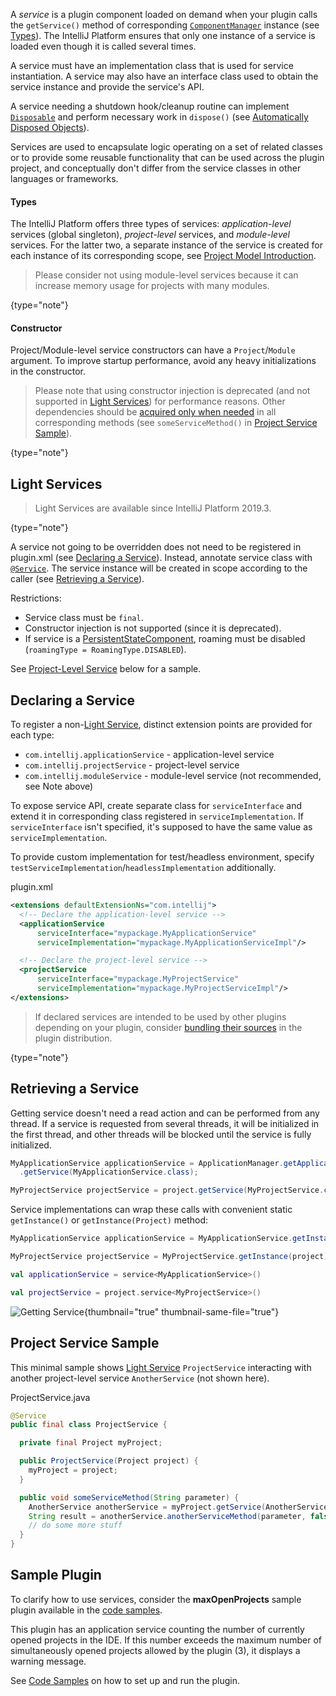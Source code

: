[//]: # (title: Services)

<!-- Copyright 2000-2022 JetBrains s.r.o. and contributors. Use of this source code is governed by the Apache 2.0 license. -->

A _service_ is a plugin component loaded on demand when your plugin calls the `getService()` method of corresponding [`ComponentManager`](%gh-ic%/platform/extensions/src/com/intellij/openapi/components/ComponentManager.java) instance (see [Types](#types)).
The IntelliJ Platform ensures that only one instance of a service is loaded even though it is called several times.

A service must have an implementation class that is used for service instantiation.
A service may also have an interface class used to obtain the service instance and provide the service's API.

A service needing a shutdown hook/cleanup routine can implement [`Disposable`](%gh-ic%/platform/util/src/com/intellij/openapi/Disposable.java) and perform necessary work in `dispose()` (see [Automatically Disposed Objects](disposers.md#automatically-disposed-objects)).

Services are used to encapsulate logic operating on a set of related classes or to provide some reusable functionality that can be used across the plugin project, and conceptually don't differ from the service classes in other languages or frameworks.

#### Types
The IntelliJ Platform offers three types of services: _application-level_ services (global singleton), _project-level_ services, and _module-level_ services.
For the latter two, a separate instance of the service is created for each instance of its corresponding scope, see [Project Model Introduction](project_structure.md).

> Please consider not using module-level services because it can increase memory usage for projects with many modules.
>
{type="note"}

#### Constructor
Project/Module-level service constructors can have a `Project`/`Module` argument.
To improve startup performance, avoid any heavy initializations in the constructor.

> Please note that using constructor injection is deprecated (and not supported in [Light Services](#light-services)) for performance reasons.
> Other dependencies should be [acquired only when needed](#retrieving-a-service) in all corresponding methods (see `someServiceMethod()` in [Project Service Sample](#project-service-sample)).
>
{type="note"}

## Light Services

> Light Services are available since IntelliJ Platform 2019.3.
>
{type="note"}

A service not going to be overridden does not need to be registered in <path>plugin.xml</path> (see [Declaring a Service](#declaring-a-service)).
Instead, annotate service class with [`@Service`](%gh-ic%/platform/core-api/src/com/intellij/openapi/components/Service.java).
The service instance will be created in scope according to the caller (see [Retrieving a Service](#retrieving-a-service)).

Restrictions:

* Service class must be `final`.
* Constructor injection is not supported (since it is deprecated).
* If service is a [PersistentStateComponent](persisting_state_of_components.md), roaming must be disabled (`roamingType = RoamingType.DISABLED`).

See [Project-Level Service](#project-service-sample) below for a sample.

## Declaring a Service

To register a non-[Light Service](#light-services), distinct extension points are provided for each type:

* `com.intellij.applicationService` - application-level service
* `com.intellij.projectService` - project-level service
* `com.intellij.moduleService` - module-level service (not recommended, see Note above)

To expose service API, create separate class for `serviceInterface` and extend it in corresponding class registered in `serviceImplementation`.
If `serviceInterface` isn't specified, it's supposed to have the same value as `serviceImplementation`.

To provide custom implementation for test/headless environment, specify `testServiceImplementation`/`headlessImplementation` additionally.

<path>plugin.xml</path>
```xml
<extensions defaultExtensionNs="com.intellij">
  <!-- Declare the application-level service -->
  <applicationService
      serviceInterface="mypackage.MyApplicationService"
      serviceImplementation="mypackage.MyApplicationServiceImpl"/>

  <!-- Declare the project-level service -->
  <projectService
      serviceInterface="mypackage.MyProjectService"
      serviceImplementation="mypackage.MyProjectServiceImpl"/>
</extensions>
```

> If declared services are intended to be used by other plugins depending on your plugin, consider [bundling their sources](bundling_plugin_openapi_sources.md) in the plugin distribution.
>
{type="note"}

## Retrieving a Service

Getting service doesn't need a read action and can be performed from any thread.
If a service is requested from several threads, it will be initialized in the first thread, and other threads will be blocked until the service is fully initialized.

<tabs>
<tab title="Java">

```java
MyApplicationService applicationService = ApplicationManager.getApplication()
  .getService(MyApplicationService.class);

MyProjectService projectService = project.getService(MyProjectService.class);
```

Service implementations can wrap these calls with convenient static `getInstance()` or `getInstance(Project)` method:

```java
MyApplicationService applicationService = MyApplicationService.getInstance();

MyProjectService projectService = MyProjectService.getInstance(project);
```

</tab>

<tab title="Kotlin">

```kotlin
val applicationService = service<MyApplicationService>()

val projectService = project.service<MyProjectService>()
```
</tab>

</tabs>

<procedure title="Getting Service Flow" initial-collapse-state="collapsed">

![Getting Service](getting_service.svg){thumbnail="true" thumbnail-same-file="true"}

</procedure>

## Project Service Sample

This minimal sample shows [Light Service](#light-services) `ProjectService` interacting with another project-level service `AnotherService` (not shown here).

<path>ProjectService.java</path>

```java
@Service
public final class ProjectService {

  private final Project myProject;

  public ProjectService(Project project) {
    myProject = project;
  }

  public void someServiceMethod(String parameter) {
    AnotherService anotherService = myProject.getService(AnotherService.class);
    String result = anotherService.anotherServiceMethod(parameter, false);
    // do some more stuff
  }
}
```

## Sample Plugin

To clarify how to use services, consider the **maxOpenProjects** sample plugin available in the [code samples](https://github.com/JetBrains/intellij-sdk-code-samples/tree/main/max_opened_projects).

This plugin has an application service counting the number of currently opened projects in the IDE.
If this number exceeds the maximum number of simultaneously opened projects allowed by the plugin (3), it displays a warning message.

See [Code Samples](code_samples.md) on how to set up and run the plugin.
